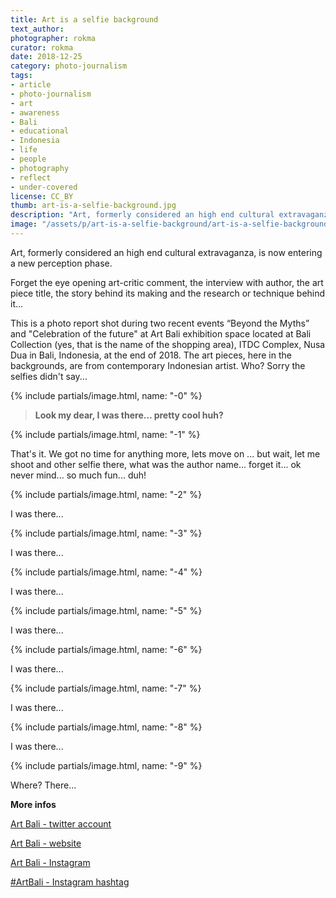 ```yaml
---
title: Art is a selfie background
text_author:
photographer: rokma
curator: rokma
date: 2018-12-25
category: photo-journalism
tags:
- article
- photo-journalism
- art
- awareness
- Bali
- educational
- Indonesia
- life
- people
- photography
- reflect
- under-covered
license: CC_BY
thumb: art-is-a-selfie-background.jpg
description: "Art, formerly considered an high end cultural extravaganza, is now entering a new perception phase. Forget the eye opening art-critic comment, the interview with author, the art piece title, just click."
image: "/assets/p/art-is-a-selfie-background/art-is-a-selfie-background-photo-by-rokma.jpg"
---
```


Art, formerly considered an high end cultural extravaganza, is now entering a new perception phase.

Forget the eye opening art-critic comment, the interview with author, the art piece title, the story behind its making and the research or technique behind it...

This is a photo report shot during two recent events “Beyond the Myths” and "Celebration of the future" at Art Bali exhibition space located at Bali Collection (yes, that is the name of the shopping area), ITDC Complex, Nusa Dua  in Bali, Indonesia, at the end of 2018. The art pieces, here in the backgrounds, are from contemporary Indonesian artist. Who? Sorry the selfies didn't say...



{% include partials/image.html, name: "-0" %}

>**Look my dear, I was there... pretty cool huh?**


{% include partials/image.html, name: "-1" %}

That's it. We got no time for anything more, lets move on ... but wait, let me shoot and other selfie there, what was the author name... forget it... ok never mind... so much fun... duh!


{% include partials/image.html, name: "-2" %}


 I was there...

{% include partials/image.html, name: "-3" %}

 I was there...

{% include partials/image.html, name: "-4" %}

 I was there...

{% include partials/image.html, name: "-5" %}

 I was there...

{% include partials/image.html, name: "-6" %}

 I was there...

{% include partials/image.html, name: "-7" %}

 I was there...

{% include partials/image.html, name: "-8" %}

 I was there...

{% include partials/image.html, name: "-9" %}

Where? There...

**More infos**

[Art Bali - twitter account](https://twitter.com/art_bali_id)

[Art Bali - website](http://artbali.co.id)

[Art Bali - Instagram](https://www.instagram.com/art.bali.id/)

[#ArtBali - Instagram hashtag](https://twitter.com/hashtag/ArtBali?src=hash)
